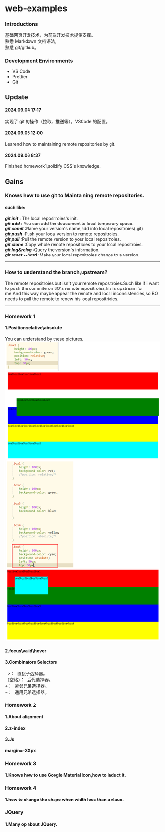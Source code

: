 # web-examples

### Introductions

基础网页开发技术，为前端开发技术提供支撑。  
熟悉 Markdown 文档语法。  
熟悉 git/github。

### Development Environments

- VS Code
- Prettier
- Git

## Update

#### 2024.09.04 17:17

实现了 git 的操作（拉取、推送等），VSCode 的配置。

#### 2024.09.05 12:00

Learend how to maintaining remote repositories by git.

#### 2024.09.06 8:37

Finished homework1,solidify CSS's knowledge.

## Gains

### Knows how to use git to Maintaining remote repositories.

#### such like:

**_git init_** : The local repositroies's init.<br>
**_git add_** : You can add the doucument to local temporary space.
<br>
**_git comit_** :Name your version's name,add into local repositroies(.git)
<br>
**_git push_** :Push your local version to remote repositroies.
<br>
**_git pull_** :Pull the remote version to your local repositroies.
<br>
**_git clone_** :Copy whole remote repositroies to your local repositroies.
<br>
**_git log&relog_** :Query the version's information.
<br>
**_git reset --hard_** :Make your local repositroies change to a version.
<br>

<hr>

### How to understand the branch,upstream?

The remote repositroies but isn't your remote repositroies.Such like if i want to push the commite on BO's remote repositroies,his is upstream for me.And this way maybe appear the remote and local inconsistencies,so BO needs to pull the remote to renew his local repositrioies.

<hr>

### Homework 1

#### 1.Position:relative\absolute

You can understand by these pictures.
![alt text](image.png)![alt text](image-1.png)

#### 2.focus\valid\hover

#### 3.Combinators Selectors

<pre>
 >： 直接子选择器。
（空格）： 后代选择器。
+： 紧邻兄弟选择器。
~： 通用兄弟选择器。
</pre>

### Homework 2

#### 1.About alignment

#### 2.z-index

#### 3.Js

#### margin=-XXpx

### Homework 3

#### 1.Knows how to use Google Material Icon,how to induct it.

### Homework 4

#### 1.how to change the shape when width less than a vlaue.

### JQuery

#### 1.Many op about JQuery.